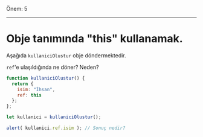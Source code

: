 Önem: 5

---

# Obje tanımında "this" kullanamak.

Aşağıda `kullaniciOlustur` obje döndermektedir.

`ref`'e ulaşıldığında ne döner? Neden?

```js
function kullaniciOlustur() {
  return {
    isim: "İhsan",
    ref: this
  };
};

let kullanici = kullaniciOlustur();

alert( kullanici.ref.isim ); // Sonuç nedir?
```

